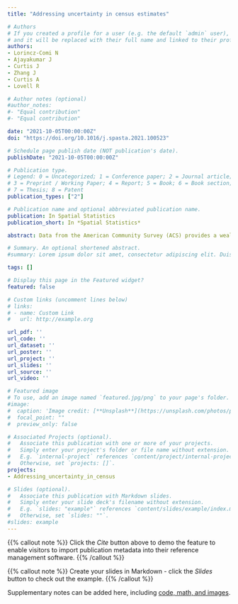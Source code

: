 ```yaml
---
title: "Addressing uncertainty in census estimates"

# Authors
# If you created a profile for a user (e.g. the default `admin` user), write the username (folder name) here 
# and it will be replaced with their full name and linked to their profile.
authors:
- Lorincz-Comi N
- Ajayakumar J
- Curtis J
- Zhang J
- Curtis A
- Lovell R

# Author notes (optional)
#author_notes:
#- "Equal contribution"
#- "Equal contribution"

date: "2021-10-05T00:00:00Z"
doi: "https://doi.org/10.1016/j.spasta.2021.100523"

# Schedule page publish date (NOT publication's date).
publishDate: "2021-10-05T00:00:00Z"

# Publication type.
# Legend: 0 = Uncategorized; 1 = Conference paper; 2 = Journal article;
# 3 = Preprint / Working Paper; 4 = Report; 5 = Book; 6 = Book section;
# 7 = Thesis; 8 = Patent
publication_types: ["2"]

# Publication name and optional abbreviated publication name.
publication: In Spatial Statistics
publication_short: In *Spatial Statistics*

abstract: Data from the American Community Survey (ACS) provides a wealth of information useful for learning more about social determinants of health and their spatial distributions within a defined region. Although available data includes quantified indicators of uncertainty in aggregated location-specific estimates for a range of variables, this uncertainty is often ignored, the consequences of which may include estimate bias and reduced statistical power. Fortunately, the measurement error literature provides a range of useful tools for handling such error. We propose and demonstrate a new application of existing, well-supported measurement error models to spatial regression models. We show that the existing solution of ignoring the measurement error inherent in these data precludes precise effect estimation and that straightforward modifications to traditional estimators can be made to correct for this error. We intend for this work to establish the basic principles of error correction in spatial data and a new method for applying corrected regression estimators to such data.

# Summary. An optional shortened abstract.
#summary: Lorem ipsum dolor sit amet, consectetur adipiscing elit. Duis posuere tellus ac convallis placerat. Proin tincidunt magna sed ex sollicitudin condimentum.

tags: []

# Display this page in the Featured widget?
featured: false

# Custom links (uncomment lines below)
# links:
# - name: Custom Link
#   url: http://example.org

url_pdf: ''
url_code: ''
url_dataset: ''
url_poster: ''
url_project: ''
url_slides: ''
url_source: ''
url_video: ''

# Featured image
# To use, add an image named `featured.jpg/png` to your page's folder. 
#image:
#  caption: 'Image credit: [**Unsplash**](https://unsplash.com/photos/pLCdAaMFLTE)'
#  focal_point: ""
#  preview_only: false

# Associated Projects (optional).
#   Associate this publication with one or more of your projects.
#   Simply enter your project's folder or file name without extension.
#   E.g. `internal-project` references `content/project/internal-project/index.md`.
#   Otherwise, set `projects: []`.
projects:
- Addressing_uncertainty_in_census

# Slides (optional).
#   Associate this publication with Markdown slides.
#   Simply enter your slide deck's filename without extension.
#   E.g. `slides: "example"` references `content/slides/example/index.md`.
#   Otherwise, set `slides: ""`.
#slides: example
---
```


{{% callout note %}}
Click the *Cite* button above to demo the feature to enable visitors to import publication metadata into their reference management software.
{{% /callout %}}

{{% callout note %}}
Create your slides in Markdown - click the *Slides* button to check out the example.
{{% /callout %}}

Supplementary notes can be added here, including [code, math, and images](https://wowchemy.com/docs/writing-markdown-latex/).
